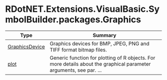 ﻿
# RDotNET.Extensions.VisualBasic.SymbolBuilder.packages.Graphics

|Type|Summary|
|----|-------|
|[GraphicsDevice](./GraphicsDevice.md)|Graphics devices for BMP, JPEG, PNG and TIFF format bitmap files.|
|[plot](./plot.md)|Generic function for plotting of R objects. For more details about the graphical parameter arguments, see par. ...|

